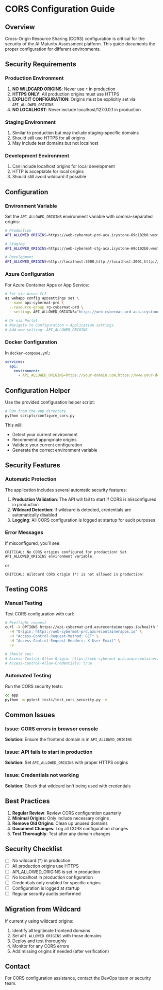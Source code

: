 # CORS Configuration Guide

## Overview

Cross-Origin Resource Sharing (CORS) configuration is critical for the security of the AI Maturity Assessment platform. This guide documents the proper configuration for different environments.

## Security Requirements

### Production Environment

1. **NO WILDCARD ORIGINS**: Never use `*` in production
2. **HTTPS ONLY**: All production origins must use HTTPS
3. **EXPLICIT CONFIGURATION**: Origins must be explicitly set via `API_ALLOWED_ORIGINS`
4. **NO LOCALHOST**: Never include localhost/127.0.0.1 in production

### Staging Environment

1. Similar to production but may include staging-specific domains
2. Should still use HTTPS for all origins
3. May include test domains but not localhost

### Development Environment

1. Can include localhost origins for local development
2. HTTP is acceptable for local origins
3. Should still avoid wildcard if possible

## Configuration

### Environment Variable

Set the `API_ALLOWED_ORIGINS` environment variable with comma-separated origins:

```bash
# Production
API_ALLOWED_ORIGINS=https://web-cybermat-prd-aca.icystone-69c102b0.westeurope.azurecontainerapps.io,https://web-cybermat-prd.azurecontainerapps.io

# Staging
API_ALLOWED_ORIGINS=https://web-cybermat-stg-aca.icystone-69c102b0.westeurope.azurecontainerapps.io,https://web-cybermat-stg.azurecontainerapps.io

# Development
API_ALLOWED_ORIGINS=http://localhost:3000,http://localhost:3001,http://127.0.0.1:3000
```

### Azure Configuration

For Azure Container Apps or App Service:

```bash
# Set via Azure CLI
az webapp config appsettings set \
  --name api-cybermat-prd \
  --resource-group rg-cybermat-prd \
  --settings API_ALLOWED_ORIGINS="https://web-cybermat-prd-aca.icystone-69c102b0.westeurope.azurecontainerapps.io"

# Or via Portal
# Navigate to Configuration > Application settings
# Add new setting: API_ALLOWED_ORIGINS
```

### Docker Configuration

In `docker-compose.yml`:

```yaml
services:
  api:
    environment:
      - API_ALLOWED_ORIGINS=https://your-domain.com,https://www.your-domain.com
```

## Configuration Helper

Use the provided configuration helper script:

```bash
# Run from the app directory
python scripts/configure_cors.py
```

This will:
- Detect your current environment
- Recommend appropriate origins
- Validate your current configuration
- Generate the correct environment variable

## Security Features

### Automatic Protection

The application includes several automatic security features:

1. **Production Validation**: The API will fail to start if CORS is misconfigured in production
2. **Wildcard Detection**: If wildcard is detected, credentials are automatically disabled
3. **Logging**: All CORS configuration is logged at startup for audit purposes

### Error Messages

If misconfigured, you'll see:

```
CRITICAL: No CORS origins configured for production! Set API_ALLOWED_ORIGINS environment variable.
```

or

```
CRITICAL: Wildcard CORS origin (*) is not allowed in production!
```

## Testing CORS

### Manual Testing

Test CORS configuration with curl:

```bash
# Preflight request
curl -X OPTIONS https://api-cybermat-prd.azurecontainerapps.io/health \
  -H "Origin: https://web-cybermat-prd.azurecontainerapps.io" \
  -H "Access-Control-Request-Method: GET" \
  -H "Access-Control-Request-Headers: X-User-Email" \
  -v

# Should see:
# Access-Control-Allow-Origin: https://web-cybermat-prd.azurecontainerapps.io
# Access-Control-Allow-Credentials: true
```

### Automated Testing

Run the CORS security tests:

```bash
cd app
python -m pytest tests/test_cors_security.py -v
```

## Common Issues

### Issue: CORS errors in browser console

**Solution**: Ensure the frontend domain is in `API_ALLOWED_ORIGINS`

### Issue: API fails to start in production

**Solution**: Set `API_ALLOWED_ORIGINS` with proper HTTPS origins

### Issue: Credentials not working

**Solution**: Check that wildcard isn't being used with credentials

## Best Practices

1. **Regular Review**: Review CORS configuration quarterly
2. **Minimal Origins**: Only include necessary origins
3. **Remove Old Origins**: Clean up unused domains
4. **Document Changes**: Log all CORS configuration changes
5. **Test Thoroughly**: Test after any domain changes

## Security Checklist

- [ ] No wildcard (*) in production
- [ ] All production origins use HTTPS
- [ ] API_ALLOWED_ORIGINS is set in production
- [ ] No localhost in production configuration
- [ ] Credentials only enabled for specific origins
- [ ] Configuration is logged at startup
- [ ] Regular security audits performed

## Migration from Wildcard

If currently using wildcard origins:

1. Identify all legitimate frontend domains
2. Set `API_ALLOWED_ORIGINS` with those domains
3. Deploy and test thoroughly
4. Monitor for any CORS errors
5. Add missing origins if needed (after verification)

## Contact

For CORS configuration assistance, contact the DevOps team or security team.